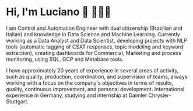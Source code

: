 # Hi, I'm Luciano 👋 👩🏾‍💻

I am Control and Automation Engineer with dual citizenship (Brazilian and Italian) and knowledge in Data Science and Machine Learning. Currently working as a Data Analyst and Data Scientist, developing projects with NLP tools (automatic tagging of CSAT responses, topic modeling and keyword extraction), creating dashboards for Commercial, Marketing and process monitoring, using SQL, GCP and Metabase tools.

I have approximately 20 years of experience in several areas of activity, such as quality, production, coordination, and supervision of teams, always working with a focus on the company's objectives in terms of results, quality, continuous improvement, and personal development. International experience in Germany, studying and internship at Daimler Chrysler-Stuttgart. 




<!--
**lnpsiqueira/lnpsiqueira** is a ✨ _special_ ✨ repository because its `README.md` (this file) appears on your GitHub profile.

Here are some ideas to get you started:

- 🔭 I’m currently working on ...
- 🌱 I’m currently learning ...
- 👯 I’m looking to collaborate on ...
- 🤔 I’m looking for help with ...
- 💬 Ask me about ...
- 📫 How to reach me: ...
- 😄 Pronouns: ...
- ⚡ Fun fact: ...
-->
